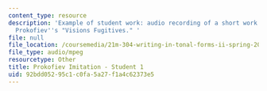 ```yaml
---
content_type: resource
description: 'Example of student work: audio recording of a short work for piano imitating
  Prokofiev''s "Visions Fugitives." '
file: null
file_location: /coursemedia/21m-304-writing-in-tonal-forms-ii-spring-2009/92bdd05295c1c0fa5a27f1a4c62373e5_fugitives1.mp3
file_type: audio/mpeg
resourcetype: Other
title: Prokofiev Imitation - Student 1
uid: 92bdd052-95c1-c0fa-5a27-f1a4c62373e5
---
```

